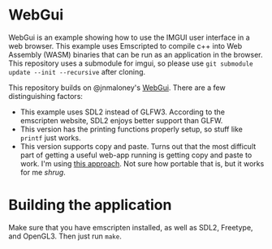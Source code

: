 # WebGui
WebGui is an example showing how to use the IMGUI user interface in a web browser. This example uses Emscripted to compile c++ into Web Assembly (WASM) binaries that can be run as an application in the browser.
This repository uses a submodule for imgui, so please use `git submodule update --init --recursive` after cloning.

This repository builds on @jnmaloney's [WebGui](https://github.com/jnmaloney/WebGui). There are a few distinguishing factors:
 * This example uses SDL2 instead of GLFW3. According to the emscripten website, SDL2 enjoys better support than GLFW.
 * This version has the printing functions properly setup, so stuff like `printf` just works.
 * This version supports copy and paste. Turns out that the most difficult part of getting a useful web-app running is getting copy and paste to work. I'm using [this approach](https://github.com/pthom/hello_imgui/issues/3#issuecomment-873401502). Not sure how portable that is, but it works for me *shrug*.

# Building the application
Make sure that you have emscripten installed, as well as SDL2, Freetype, and OpenGL3. Then just run `make`.
